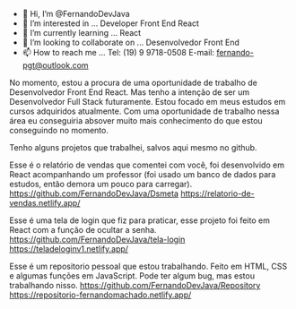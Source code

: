 - 👋 Hi, I’m @FernandoDevJava
- 👀 I’m interested in ... Developer Front End React
- 🌱 I’m currently learning ... React
- 💞️ I’m looking to collaborate on ...  Desenvolvedor Front End  
- 📫 How to reach me ...  Tel: (19) 9 9718-0508     E-mail: fernando-pgt@outlook.com

No momento, estou a procura de uma oportunidade de trabalho de Desenvolvedor Front End React.  Mas tenho a intenção de ser um Desenvolvedor Full Stack futuramente.
Estou focado em meus estudos em cursos adquiridos atualmente. Com uma oportunidade de trabalho nessa área eu conseguiria absover muito mais conhecimento do que estou conseguindo no momento.

Tenho alguns projetos que trabalhei, salvos aqui mesmo no github.

Esse é o relatório de vendas que comentei com você, foi desenvolvido em React acompanhando um professor (foi usado um banco de dados para estudos, então demora um pouco para carregar).
https://github.com/FernandoDevJava/Dsmeta
https://relatorio-de-vendas.netlify.app/

Esse é uma tela de login que fiz para praticar, esse projeto foi feito em React com a função de ocultar a senha.
https://github.com/FernandoDevJava/tela-login
https://teladeloginv1.netlify.app/

Esse é um repositorio pessoal que estou trabalhando. Feito em HTML, CSS e algumas funções em JavaScript. Pode ter algum bug, mas estou trabalhando nisso.
https://github.com/FernandoDevJava/Repository
https://repositorio-fernandomachado.netlify.app/

<!---
FernandoDevJava/FernandoDevJava is a ✨ special ✨ repository because its `README.md` (this file) appears on your GitHub profile.
You can click the Preview link to take a look at your changes.
--->

